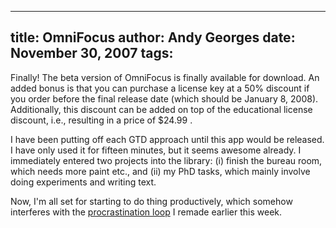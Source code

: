 -----
title:  OmniFocus
author: Andy Georges
date: November 30, 2007
tags: 
-----







Finally! The beta version of OmniFocus is finally available for
download. An added bonus is that you can purchase a license key at a 50%
discount if you order before the final release date (which should be
January 8, 2008). Additionally, this discount can be added on top of the
educational license discount, i.e., resulting in a price of $24.99 .


I have been putting off each GTD approach until this app would be
released. I have only used it for fifteen minutes, but it seems awesome
already. I immediately entered two projects into the library: (i) finish
the bureau room, which needs more paint etc., and (ii) my PhD tasks,
which mainly involve doing experiments and writing text.


Now, I'm all set for starting to do thing productively, which somehow
interferes with the [procrastination
loop](http://flickr.com/photos/itkovian/2065118775/) I remade earlier
this week.




